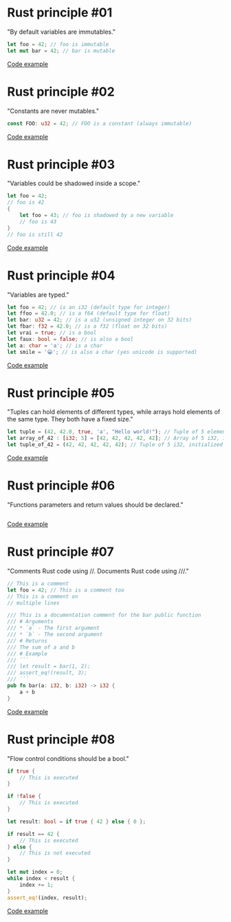 # Rust principle #01

"By default variables are immutables."

```rust
let foo = 42; // foo is immutable
let mut bar = 42; // bar is mutable
```

[Code example](./principle01/src/main.rs)

# Rust principle #02

"Constants are never mutables."

```rust
const FOO: u32 = 42; // FOO is a constant (always immutable)
```

[Code example](./principle02/src/main.rs)

# Rust principle #03

"Variables could be shadowed inside a scope."

```rust
let foo = 42;
// foo is 42
{
    let foo = 43; // foo is shadowed by a new variable
    // foo is 43
}
// foo is still 42
```

[Code example](./principle03/src/main.rs)

# Rust principle #04

"Variables are typed."

```rust
let foo = 42; // is an i32 (default type for integer)
let ffoo = 42.0; // is a f64 (default type for float)
let bar: u32 = 42; // is a u32 (unsigned integer on 32 bits)
let fbar: f32 = 42.0; // is a f32 (float on 32 bits)
let vrai = true; // is a bool
let faux: bool = false; // is also a bool
let a: char = 'a'; // is a char
let smile = '😀'; // is also a char (yes unicode is supported)
```

[Code example](./principle04/src/main.rs)

# Rust principle #05

"Tuples can hold elements of different types, while arrays hold elements of the same type. They both have a fixed size."

```rust
let tuple = (42, 42.0, true, 'a', "Hello world!"); // Tuple of 5 elements
let array_of_42 : [i32; 5] = [42, 42, 42, 42, 42]; // Array of 5 i32, initialized with 42
let tuple_of_42 = (42, 42, 42, 42, 42); // Tuple of 5 i32, initialized with 42
```

[Code example](./principle05/src/main.rs)

# Rust principle #06

"Functions parameters and return values should be declared."

```rust
```

[Code example](./principle06/src/main.rs)

# Rust principle #07

"Comments Rust code using //. Documents Rust code using ///."

```rust
// This is a comment
let foo = 42; // This is a comment too
// This is a comment on
// multiple lines

/// This is a documentation comment for the bar public function
/// # Arguments
/// * `a` - The first argument
/// * `b` - The second argument
/// # Returns
/// The sum of a and b
/// # Example
/// ```
/// let result = bar(1, 2);
/// assert_eq!(result, 3);
/// ```
pub fn bar(a: i32, b: i32) -> i32 {
    a + b
}
```

[Code example](./principle07/src/main.rs)

# Rust principle #08

"Flow control conditions should be a bool."

```rust
if true {
    // This is executed
}

if !false {
    // This is executed
}

let result: bool = if true { 42 } else { 0 };

if result == 42 {
    // This is executed
} else {
    // This is not executed
}

let mut index = 0;
while index < result {
    index += 1;
}
assert_eq!(index, result);
```

[Code example](./principle08/src/main.rs)
